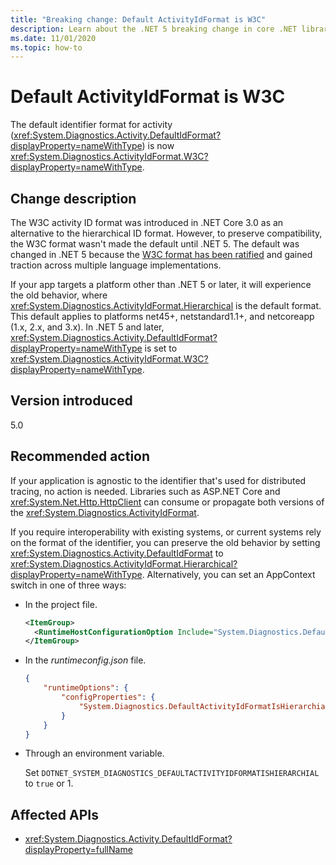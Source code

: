 ```yaml
---
title: "Breaking change: Default ActivityIdFormat is W3C"
description: Learn about the .NET 5 breaking change in core .NET libraries where the default ActivityIdFormat is now W3C.
ms.date: 11/01/2020
ms.topic: how-to
---
```

# Default ActivityIdFormat is W3C

The default identifier format for activity (<xref:System.Diagnostics.Activity.DefaultIdFormat?displayProperty=nameWithType>) is now <xref:System.Diagnostics.ActivityIdFormat.W3C?displayProperty=nameWithType>.

## Change description

The W3C activity ID format was introduced in .NET Core 3.0 as an alternative to the hierarchical ID format. However, to preserve compatibility, the W3C format wasn't made the default until .NET 5. The default was changed in .NET 5 because the [W3C format has been ratified](https://www.w3.org/TR/trace-context/) and gained traction across multiple language implementations.

If your app targets a platform other than .NET 5 or later, it will experience the old behavior, where <xref:System.Diagnostics.ActivityIdFormat.Hierarchical> is the default format. This default applies to platforms net45+, netstandard1.1+, and netcoreapp (1.x, 2.x, and 3.x). In .NET 5 and later, <xref:System.Diagnostics.Activity.DefaultIdFormat?displayProperty=nameWithType> is set to <xref:System.Diagnostics.ActivityIdFormat.W3C?displayProperty=nameWithType>.

## Version introduced

5.0

## Recommended action

If your application is agnostic to the identifier that's used for distributed tracing, no action is needed. Libraries such as ASP.NET Core and <xref:System.Net.Http.HttpClient> can consume or propagate both versions of the <xref:System.Diagnostics.ActivityIdFormat>.

If you require interoperability with existing systems, or current systems rely on the format of the identifier, you can preserve the old behavior by setting <xref:System.Diagnostics.Activity.DefaultIdFormat> to <xref:System.Diagnostics.ActivityIdFormat.Hierarchical?displayProperty=nameWithType>. Alternatively, you can set an AppContext switch in one of three ways:

- In the project file.

  ```xml
  <ItemGroup>
    <RuntimeHostConfigurationOption Include="System.Diagnostics.DefaultActivityIdFormatIsHierarchial" Value="true" />
  </ItemGroup>
  ```

- In the *runtimeconfig.json* file.

  ```json
  {
      "runtimeOptions": {
          "configProperties": {
              "System.Diagnostics.DefaultActivityIdFormatIsHierarchial": true
          }
      }
  }
  ```

- Through an environment variable.

  Set `DOTNET_SYSTEM_DIAGNOSTICS_DEFAULTACTIVITYIDFORMATISHIERARCHIAL` to `true` or 1.

## Affected APIs

- <xref:System.Diagnostics.Activity.DefaultIdFormat?displayProperty=fullName>

<!--

### Category

Core .NET libraries

### Affected APIs

- `P:System.Diagnostics.Activity.DefaultIdFormat`

-->
